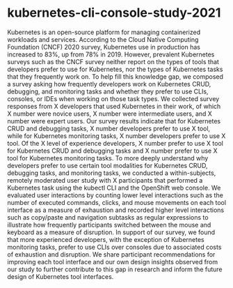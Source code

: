 # kubernetes-cli-console-study-2021

Kubernetes is an open-source platform for managing containerized workloads and services. According to the Cloud Native Computing Foundation (CNCF) 2020 survey, Kubernetes use in production has increased to 83%, up from 78% in 2019. However, prevalent Kubernetes surveys such as the CNCF survey neither report on the types of tools that developers prefer to use for Kubernetes, nor the types of Kubernetes tasks that they frequently work on. To help fill this knowledge gap, we composed a survey asking how frequently developers work on Kubernetes CRUD, debugging, and monitoring tasks and whether they prefer to use CLIs, consoles, or IDEs when working on those task types. We collected survey responses from X developers that used Kubernetes in their work, of which X number were novice users, X number were intermediate users, and X number were expert users. Our survey results indicate that for Kubernetes CRUD and debugging tasks, X number developers prefer to use X tool, while for Kubernetes monitoring tasks, X number developers prefer to use X tool. Of the X level of experience developers, X number prefer to use X tool for Kubernetes CRUD and debugging tasks and X number prefer to use X tool for Kubernetes monitoring tasks. To more deeply understand why developers prefer to use certain tool modalities for Kubernetes CRUD, debugging tasks, and monitoring tasks, we conducted a within-subjects, remotely moderated user study with X participants that performed a Kubernetes task using the kubectl CLI and the OpenShift web console. We evaluated user interactions by counting lower level interactions such as the number of executed commands, clicks, and mouse movements on each tool interface as a measure of exhaustion and recorded higher level interactions such as copy/paste and navigation subtasks as regular expressions to illustrate how frequently participants switched between the mouse and keyboard as a measure of disruption. In support of our survey, we found that more experienced developers, with the exception of Kubernetes monitoring tasks, prefer to use CLIs over consoles due to associated costs of exhaustion and disruption. We share participant recommendations for improving each tool interface and our own design insights observed from our study to further contribute to this gap in research and inform the future design of Kubernetes tool interfaces.
